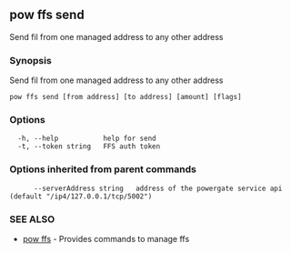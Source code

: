 ## pow ffs send

Send fil from one managed address to any other address

### Synopsis

Send fil from one managed address to any other address

```
pow ffs send [from address] [to address] [amount] [flags]
```

### Options

```
  -h, --help           help for send
  -t, --token string   FFS auth token
```

### Options inherited from parent commands

```
      --serverAddress string   address of the powergate service api (default "/ip4/127.0.0.1/tcp/5002")
```

### SEE ALSO

* [pow ffs](pow_ffs.md)	 - Provides commands to manage ffs

